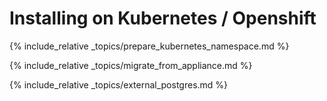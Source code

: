 ---
---

# Installing on Kubernetes / Openshift

{% include_relative _topics/prepare_kubernetes_namespace.md %}

{% include_relative _topics/migrate_from_appliance.md %}

{% include_relative _topics/external_postgres.md %}
